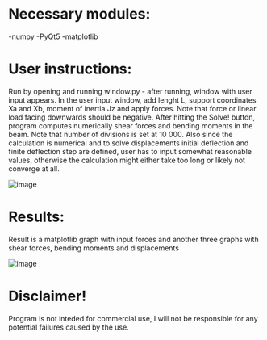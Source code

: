 # Necessary modules:
-numpy
-PyQt5
-matplotlib

# User instructions:

Run by opening and running window.py - after running, window with user input appears. In the user input window, add lenght L, support coordinates Xa and Xb, moment of inertia Jz and apply forces. Note that force or linear load facing downwards should be negative. After hitting the Solve! button, program computes numerically shear forces and bending moments in the beam. Note that number of divisions is set at 10 000. Also since the calculation is numerical and to solve displacements initial deflection and finite deflection step are defined, user has to input somewhat reasonable values, otherwise the calculation might either take too long or likely not converge at all.

![image](https://user-images.githubusercontent.com/94861828/148649023-289b3766-a5f5-4034-b3ea-6193af2bb383.png)

# Results:
Result is a matplotlib graph with input forces and another three graphs with shear forces, bending moments and displacements

![image](https://user-images.githubusercontent.com/94861828/148651299-905c2f02-bc02-4626-9fcb-ba231a969bb1.png)

# Disclaimer!
Program is not inteded for commercial use, I will not be responsible for any potential failures caused by the use.





